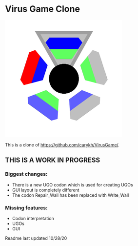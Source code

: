 # Virus Game Clone
![GitHub Logo](/Logo.png)

This is a clone of https://github.com/carykh/VirusGame/.

## THIS IS A WORK IN PROGRESS

### Biggest changes:
- There is a new UGO codon which is used for creating UGOs
- GUI layout is completely different
- The codon Repair_Wall has been replaced with Write_Wall

### Missing features:
- Codon interpretation
- UGOs
- GUI

Readme last updated 10/28/20
